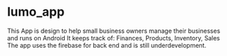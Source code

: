 # lumo_app

This App is design to help small business owners manage their businesses and runs on Android
It keeps track of: 
                    Finances,
                    Products,
                    Inventory,
                    Sales
The app uses the firebase for back end and is still underdevelopment.
